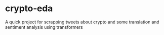 # crypto-eda
A quick project for scrapping tweets about crypto and some translation and sentiment analysis using transformers
